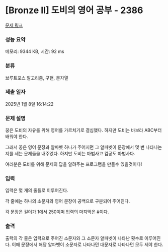 # [Bronze II] 도비의 영어 공부 - 2386 

[문제 링크](https://www.acmicpc.net/problem/2386) 

### 성능 요약

메모리: 9344 KB, 시간: 92 ms

### 분류

브루트포스 알고리즘, 구현, 문자열

### 제출 일자

2025년 1월 8일 16:14:22

### 문제 설명

<p>꿍은 도비의 자유를 위해 영어를 가르치기로 결심했다. 하지만 도비는 바보라 ABC부터 배워야 한다.</p>

<p>그래서 꿍은 영어 문장과 알파벳 하나가 주어지면 그 알파벳이 문장에서 몇 번 나타나는지를 세는 문제들을 내주었다. 하지만 도비는 마법사고 컴공도 마법사다.</p>

<p>여러분은 도비를 위해 문제의 답을 알려주는 프로그램을 만들수 있을것이다!</p>

### 입력 

 <p>입력은 몇 개의 줄들로 이루어진다.</p>

<p>각 줄에는 하나의 소문자와 영어 문장이 공백으로 구분되어 주어진다.</p>

<p>각 문장은 길이가 1에서 250이며 입력의 마지막은 #이다.</p>

### 출력 

 <p>출력의 각 줄은 입력으로 주어진 소문자와 그 소문자 알파벳이 나타난 횟수로 이루어진다. 이때 문장에서 해당 알파벳이 소문자로 나타나던 대문자로 나타나던 모두 세야 한다.</p>

